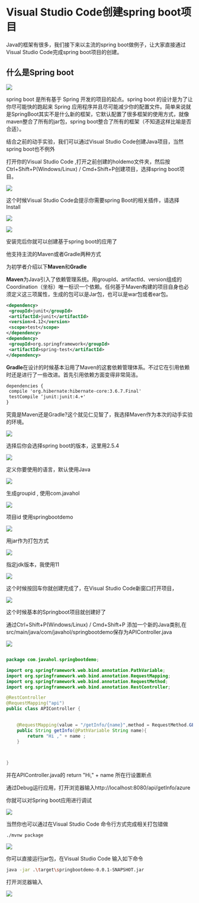 # **Visual Studio Code创建spring boot项目**

Java的框架有很多，我们接下来以主流的spring boot做例子，让大家直接通过Visual Studio Code完成spring boot项目的创建。

## **什么是Spring boot**

<img src="./img/301.png"/><br/>

spring boot 是所有基于 Spring 开发的项目的起点。spring boot 的设计是为了让你尽可能快的跑起来 Spring 应用程序并且尽可能减少你的配置文件。简单来说就是SpringBoot其实不是什么新的框架，它默认配置了很多框架的使用方式，就像maven整合了所有的jar包，spring boot整合了所有的框架（不知道这样比喻是否合适）。

结合之前的动手实验，我们可以通过Visual Studio Code创建Java项目，当然spring boot也不例外

打开你的Visual Studio Code ,打开之前创建的holdemo文件夹，然后按Ctrl+Shift+P(Windows/Linux) / Cmd+Shift+P创建项目，选择spring boot项目。


<img src="./img/302.png"/><br/>

这个时候Visual Studio Code会提示你需要spring Boot的相关插件，请选择Install


<img src="./img/303.png"/><br/>


<img src="./img/304.png"/><br/>


安装完后你就可以创建基于spring boot的应用了

他支持主流的Maven或者Gradle两种方式

为初学者介绍以下**Maven**和**Gradle**

**Maven**为Java引入了依赖管理系统。用groupId、artifactId、version组成的Coordination（坐标）唯一标识一个依赖。任何基于Maven构建的项目自身也必须定义这三项属性，生成的包可以是Jar包，也可以是war包或者ear包。

```xml
<dependency>
 <groupId>junit</groupId>
 <artifactId>junit</artifactId>
 <version>4.12</version>
 <scope>test</scope>
</dependency>
<dependency>
 <groupId>org.springframework</groupId>
 <artifactId>spring-test</artifactId>
</dependency>
```

**Gradle**在设计的时候基本沿用了Maven的这套依赖管理体系。不过它在引用依赖时还是进行了一些改进。首先引用依赖方面变得非常简洁。

```txt
dependencies {
 compile 'org.hibernate:hibernate-core:3.6.7.Final'
 testCompile ‘junit:junit:4.+'
}
```

究竟是Maven还是Gradle?这个就见仁见智了，我选择Maven作为本次的动手实验的环境。


<img src="./img/305.png"/><br/>

选择后你会选择spring boot的版本，这里用2.5.4



<img src="./img/306.png"/><br/>

定义你要使用的语言，默认使用Java

<img src="./img/307.png"/><br/>

生成groupid , 使用com.javahol

<img src="./img/308.png"/><br/>

项目id 使用springbootdemo

<img src="./img/309.png"/><br/>

用jar作为打包方式

<img src="./img/310.png"/><br/>

指定jdk版本，我使用11

<img src="./img/311.png"/><br/>

这个时候按回车你就创建完成了，在Visual Studio Code新窗口打开项目，


<img src="./img/312.png"/><br/>

这个时候基本的Springboot项目就创建好了

通过Ctrl+Shift+P(Windows/Linux) / Cmd+Shift+P 添加一个新的Java类别,在src/main/java/com/javahol/springbootdemo保存为APIController.java 


<img src="./img/313.png"/><br/>

```java

package com.javahol.springbootdemo;

import org.springframework.web.bind.annotation.PathVariable;
import org.springframework.web.bind.annotation.RequestMapping;
import org.springframework.web.bind.annotation.RequestMethod;
import org.springframework.web.bind.annotation.RestController;

@RestController
@RequestMapping("api")
public class APIController {

    
    @RequestMapping(value = "/getInfo/{name}",method = RequestMethod.GET)
    public String getInfo(@PathVariable String name){
        return "Hi ," + name ;
    }


    
}

```

并在APIController.java的 return "Hi," + name 所在行设置断点

通过Debug运行应用，打开浏览器输入http://localhost:8080/api/getInfo/azure 

你就可以对Spring boot应用进行调试


<img src="./img/314.png"/><br/>

当然你也可以通过在Visual Studio Code 命令行方式完成相关打包错做

```bash
./mvnw package
````

<img src="./img/315.png"/><br/>

你可以直接运行jar包，在Visual Studio Code 输入如下命令

```bash
java -jar .\target\springbootdemo-0.0.1-SNAPSHOT.jar  
```

打开浏览器输入


<img src="./img/316.png"/><br/>
















